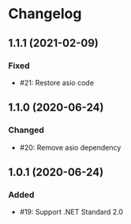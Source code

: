 # Changelog

## 1.1.1 (2021-02-09)

### Fixed

- #21: Restore asio code

## 1.1.0 (2020-06-24)

### Changed

- #20: Remove asio dependency

## 1.0.1 (2020-06-24)

### Added

- #19: Support .NET Standard 2.0
